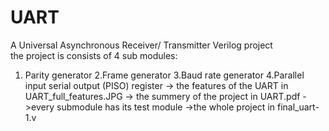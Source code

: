 # UART
A Universal Asynchronous Receiver/ Transmitter Verilog project  
the project is consists of 4 sub modules:
  1. Parity generator
  2.Frame generator
  3.Baud rate generator
  4.Parallel input serial output (PISO) register
 -> the features of the UART in UART_full_features.JPG
 -> the summery of the project in UART.pdf
 ->every submodule has its test module
 ->the whole project in final_uart-1.v
